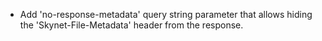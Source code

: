 - Add 'no-response-metadata' query string parameter that allows hiding the
  'Skynet-File-Metadata' header from the response.
